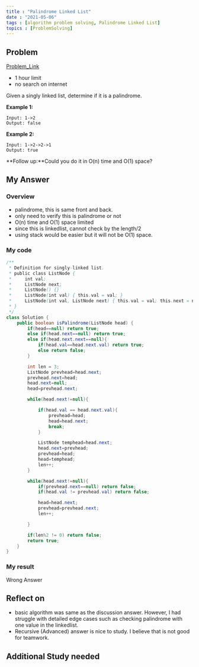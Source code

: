 ```yaml
---
title : "Palindrome Linked List"
date : "2021-05-06"
tags : [algorithm problem solving, Palindrome Linked List]
topics : [ProblemSolving]
---
```


## Problem

[Problem_Link](https://leetcode.com/problems/palindrome-linked-list/)

- 1 hour limit
- no search on internet

Given a singly linked list, determine if it is a palindrome.

**Example 1:**

```
Input: 1->2
Output: false
```

**Example 2:**

```
Input: 1->2->2->1
Output: true
```

**Follow up:**Could you do it in O(n) time and O(1) space?

## My Answer

### Overview

- palindrome, this is same front and back.
- only need to verify this is palindrome or not
- O(n) time and O(1) space limited
- since this is linkedlist, cannot check by the length/2
- using stack would be easier but it will not be O(1) space.

### My code

```java
/**
 * Definition for singly-linked list.
 * public class ListNode {
 *     int val;
 *     ListNode next;
 *     ListNode() {}
 *     ListNode(int val) { this.val = val; }
 *     ListNode(int val, ListNode next) { this.val = val; this.next = next; }
 * }
 */
class Solution {
    public boolean isPalindrome(ListNode head) {
        if(head==null) return true;
        else if(head.next==null) return true;
        else if(head.next.next==null){
            if(head.val==head.next.val) return true;
            else return false;
        }

        int len = 3;
        ListNode prevhead=head.next;
        prevhead.next=head;
        head.next=null;
        head=prevhead.next;

        while(head.next!=null){

            if(head.val == head.next.val){
                prevhead=head;
                head=head.next;
                break;
            }

            ListNode temphead=head.next;
            head.next=prevhead;
            prevhead=head;
            head=temphead;
            len++;
        }

        while(head.next!=null){
            if(prevhead.next==null) return false;
            if(head.val != prevhead.val) return false;

            head=head.next;
            prevhead=prevhead.next;
            len++;

        }

        if(len%2 != 0) return false;
        return true;
    }
}
```

### My result

Wrong Answer

## Reflect on

- basic algorithm was same as the discussion answer. However, I had struggle with detailed edge cases such as checking palindrome with one value in the linkedlist.
- Recursive (Advanced) answer is nice to study. I believe that is not good for teamwork.


## Additional Study needed
